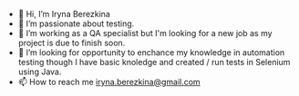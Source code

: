 - 👋 Hi, I’m Iryna Berezkina
- 👀 I’m passionate about testing.
- 🌱 I’m working as a QA specialist but I'm looking for a new job as my project is due to finish soon.
- 💞️ I’m looking for opportunity to enchance my knowledge in automation testing though I have basic knoledge and created / run tests in Selenium using Java.
- 📫 How to reach me iryna.berezkina@gmail.com


